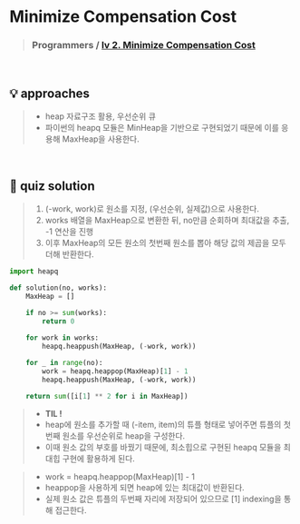 # Minimize Compensation Cost

> ### Programmers / <a href = https://school.programmers.co.kr/learn/courses/13213/lessons/91086> lv 2. Minimize Compensation Cost </a>

<br>

## 💡 approaches
>  - heap 자료구조 활용, 우선순위 큐 
>  - 파이썬의 heapq 모듈은 MinHeap을 기반으로 구현되었기 때문에 이를 응용해 MaxHeap을 사용한다.

<br>

## 🔑 quiz solution

> 1. (-work, work)로 원소를 지정, (우선순위, 실제값)으로 사용한다.
> 2. works 배열을 MaxHeap으로 변환한 뒤, no만큼 순회하며 최대값을 추출, -1 연산을 진행
> 3. 이후 MaxHeap의 모든 원소의 첫번째 원소를 뽑아 해당 값의 제곱을 모두 더해 반환한다. 

```py
import heapq

def solution(no, works):
    MaxHeap = []

    if no >= sum(works):
        return 0
    
    for work in works:
        heapq.heappush(MaxHeap, (-work, work))

    for _ in range(no):
        work = heapq.heappop(MaxHeap)[1] - 1 
        heapq.heappush(MaxHeap, (-work, work))

    return sum([i[1] ** 2 for i in MaxHeap])
```

> - <strong>TIL ! </strong> 
> - heap에 원소를 추가할 때 (-item, item)의 튜플 형태로 넣어주면 튜플의 첫번째 원소를 우선순위로 heap을 구성한다.
> - 이때 원소 값의 부호를 바꿨기 때문에, 최소힙으로 구현된 heapq 모듈을 최대힙 구현에 활용하게 된다. 

> - work = heapq.heappop(MaxHeap)[1] - 1 
> - heappop을 사용하게 되면 heap에 있는 최대값이 반환된다. 
> - 실제 원소 값은 튜플의 두번째 자리에 저장되어 있으므로 [1] indexing을 통해 접근한다. 